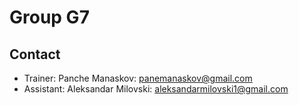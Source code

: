 # Group G7

## Contact
- Trainer: Panche Manaskov: panemanaskov@gmail.com
- Assistant: Aleksandar Milovski: aleksandarmilovski1@gmail.com
